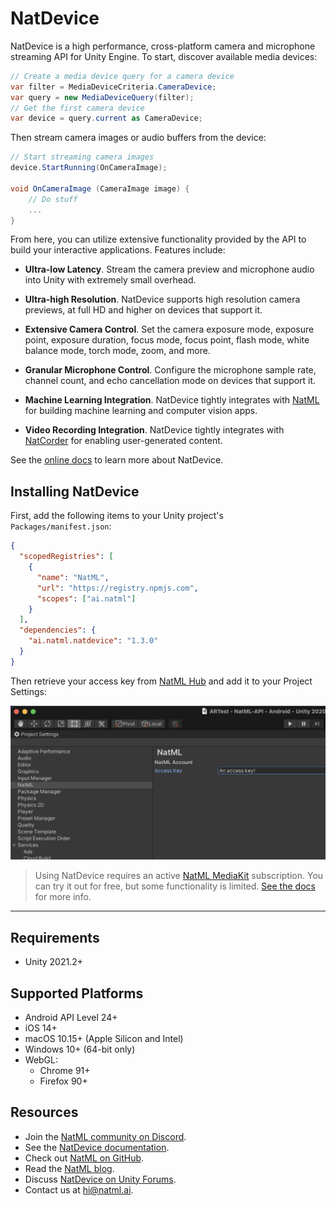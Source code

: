 # NatDevice
NatDevice is a high performance, cross-platform camera and microphone streaming API for Unity Engine. To start, discover available media devices:
```csharp
// Create a media device query for a camera device
var filter = MediaDeviceCriteria.CameraDevice;
var query = new MediaDeviceQuery(filter);
// Get the first camera device
var device = query.current as CameraDevice;
```

Then stream camera images or audio buffers from the device:
```csharp
// Start streaming camera images
device.StartRunning(OnCameraImage);

void OnCameraImage (CameraImage image) {
    // Do stuff
    ...
}
```

From here, you can utilize extensive functionality provided by the API to build your interactive applications. Features include:

+ **Ultra-low Latency**. Stream the camera preview and microphone audio into Unity with extremely small overhead.

+ **Ultra-high Resolution**. NatDevice supports high resolution camera previews, at full HD and higher on devices that support it.

+ **Extensive Camera Control**. Set the camera exposure mode, exposure point, exposure duration, focus mode, focus point, flash mode, white balance mode, torch mode, zoom, and more.

+ **Granular Microphone Control**. Configure the microphone sample rate, channel count, and echo cancellation mode on devices that support it.

+ **Machine Learning Integration**. NatDevice tightly integrates with [NatML](https://github.com/natmlx/NatML) for building machine learning and computer vision apps.

+ **Video Recording Integration**. NatDevice tightly integrates with [NatCorder](https://github.com/natmlx/NatCorder) for enabling user-generated content.

See the [online docs](https://docs.natml.ai/natdevice) to learn more about NatDevice.

## Installing NatDevice
First, add the following items to your Unity project's `Packages/manifest.json`:
```json
{
  "scopedRegistries": [
    {
      "name": "NatML",
      "url": "https://registry.npmjs.com",
      "scopes": ["ai.natml"]
    }
  ],
  "dependencies": {
    "ai.natml.natdevice": "1.3.0"
  }
}
```
Then retrieve your access key from [NatML Hub](https://hub.natml.ai/profile) and add it to your Project Settings:

![Specifying your access key](.media/key.png)

> Using NatDevice requires an active [NatML MediaKit](https://natml.ai/pricing) subscription. You can try it out for free, but some functionality is limited. [See the docs](https://docs.natml.ai/natdevice/prelims/faq) for more info.

___

## Requirements
- Unity 2021.2+

## Supported Platforms
- Android API Level 24+
- iOS 14+
- macOS 10.15+ (Apple Silicon and Intel)
- Windows 10+ (64-bit only)
- WebGL:
  - Chrome 91+
  - Firefox 90+

## Resources
- Join the [NatML community on Discord](https://hub.natml.ai/community).
- See the [NatDevice documentation](https://docs.natml.ai/natdevice).
- Check out [NatML on GitHub](https://github.com/natmlx).
- Read the [NatML blog](https://blog.natml.ai/).
- Discuss [NatDevice on Unity Forums](https://blog.natml.ai/natdevice-simplifying-media-devices-619fc97c74).
- Contact us at [hi@natml.ai](mailto:hi@natml.ai).